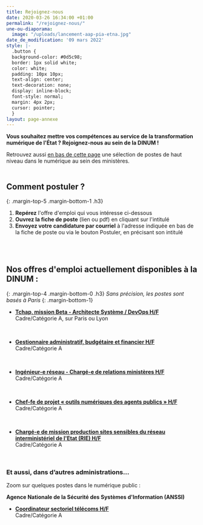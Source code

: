 ```yaml
---
title: Rejoignez-nous
date: 2020-03-26 16:34:00 +01:00
permalink: "/rejoignez-nous/"
une-ou-diaporama:
  image: "/uploads/lancement-aap-pia-etna.jpg"
date_de_modification: '09 mars 2022'
style: |-
  .button {
  background-color: #0d5c98;
  border: 1px solid white;
  color: white;
  padding: 10px 10px;
  text-align: center;
  text-decoration: none;
  display: inline-block;
  font-style: normal;
  margin: 4px 2px;
  cursor: pointer;
  }
layout: page-annexe
---
```


**Vous souhaitez mettre vos compétences au service de la transformation numérique de l'État ? Rejoignez-nous au sein de la DINUM !**

Retrouvez aussi [en bas de cette page](#offresministeres) une sélection de postes de haut niveau dans le numérique au sein des ministères.
<br>
<br>

## Comment postuler ?
{: .margin-top-5 .margin-bottom-1 .h3}
1. **Repérez** l'offre d'emploi qui vous intéresse ci-dessous
2. **Ouvrez la fiche de poste** (lien ou pdf) en cliquant sur l'intitulé
3. **Envoyez votre candidature par courriel** à l'adresse indiquée en bas de la fiche de poste ou via le bouton Postuler, en précisant son intitulé
<br>
<br>

## Nos offres d'emploi actuellement disponibles à la DINUM : 
{: .margin-top-4 .margin-bottom-0 .h3}
*Sans précision, les postes sont basés à Paris*
{: .margin-bottom-1}

* **[Tchap, mission Beta - Architecte Système / DevOps H/F](https://place-emploi-public.gouv.fr/offre-emploi/architecte-systeme--devops-hf-cdd3ans-reference-2022-825703/ "Architecte Système / DevOps H/F - Lien externe")**
<br>Cadre/Catégorie A, sur Paris ou Lyon
<br>

* **[Gestionnaire administratif, budgétaire et financier H/F](https://place-emploi-public.gouv.fr/offre-emploi/gestionnaire-administratif-budgetaire-et-financier-hf-reference-2022-822934/ "Gestionnaire administratif, budgétaire et financier H/F - Lien externe")**
<br>Cadre/Catégorie A
<br>

* **[Ingénieur-e réseau - Chargé-e de relations ministères H/F](https://place-emploi-public.gouv.fr/offre-emploi/ingenieur-e-reseau---charge-e-de-relations-ministeres----cdd-3ans-renouvelable-hf-reference-2022-808713/ "Ingénieur-e réseau - Chargé-e de relations ministères - Lien externe")**
<br>Cadre/Catégorie A
<br>

* **[Chef-fe de projet « outils numériques des agents publics » H/F](https://place-emploi-public.gouv.fr/offre-emploi/chef-fe-de-projet--outils-numeriques-des-agents-publics-cdd-3-ans-renouvelable-une-fois-hf-reference-2022-819145/ "Chef-fe de projet « outils numériques des agents publics » H/F - Lien externe")**
<br>Cadre/Catégorie A
<br>

* **[Chargé-e de mission production sites sensibles du réseau interministériel de l'Etat (RIE) H/F](https://place-emploi-public.gouv.fr/offre-emploi/charge-e-de-mission-production-sites-sensibles-du-reseau-interministeriel-de-l-etat-rie-hf-reference-2022-835281/ "Chargé-e de mission production sites sensibles du réseau interministériel de l'Etat (RIE) H/F - Lien externe")**
<br>Cadre/Catégorie A
<br>

<!--
> ### Talents du numérique : l’État recrute !
> <figure class='image-center' style='width: 70%;'><img src="/uploads/Campagne_Linkedin_FETE_visuel1.jpg" alt=""/></figure>
> <br>Vous êtes développeur, chef de projet numérique, ingénieur, architecte SI, technicien support... ? Venez créer le service public de demain !
> <br>Plus de 300 postes dans de nombreux métiers vous attendent au **Forum de l'emploi tech de l’État, du 30 novembre au 9 décembre 2020**. Édition 100% en ligne.
> <br>[> Inscrivez-vous jusqu'au 27 nov, 14h](https://numerique.gouv.fr/agenda/forum-emploi-tech-etat-2020)
> <br>
{: .noir .encadre}
  -->

<div class="encadre noir">
<h3 id="et-aussi-dans-dautres-administrations">Et aussi, dans d’autres administrations…<a id="offresministeres"></a></h3>
<p class="margin-bottom-1">Zoom sur quelques postes dans le numérique public&nbsp;:</p> 
<p><strong> Agence Nationale de la Sécurité des Systèmes d'Information (ANSSI) </strong></p> 
<ul><li class="margin-bottom-1"><strong><a href="https://place-emploi-public.gouv.fr/offre-emploi/coordinateur-sectoriel-telecoms-hf-reference-2021-736102/" title="Coordinateur sectoriel télécoms H/F - Lien externe">Coordinateur sectoriel télécoms H/F</a></strong><br>Cadre/Catégorie A</li></ul>

</div>
